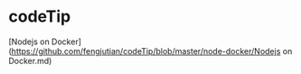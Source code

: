 # codeTip
[Nodejs on Docker](https://github.com/fengjutian/codeTip/blob/master/node-docker/Nodejs on Docker.md)
